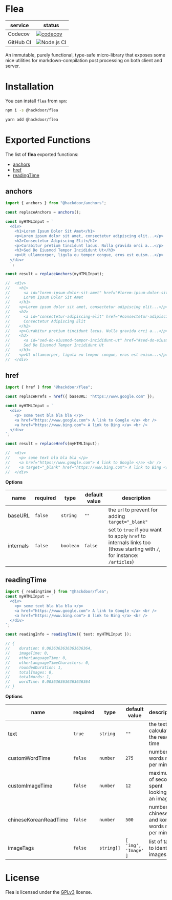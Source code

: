 # Flea

| service   | status                                                                                                                                      |
| --------- | ------------------------------------------------------------------------------------------------------------------------------------------- |
| Codecov   | [![codecov](https://codecov.io/gh/Hackdoor-io/flea/branch/master/graph/badge.svg?token=4YQWKZPX68)](https://codecov.io/gh/Hackdoor-io/flea) |
| GitHub CI | ![Node.js CI](https://github.com/Hackdoor-io/flea/workflows/Node.js%20CI/badge.svg)                                                         |

An immutable, purely functional, type-safe micro-library that exposes some nice utilities for markdown-compilation post processing on both client and server.

# Installation

You can install `flea` from `npm`:

```bash
npm i -s @hackdoor/flea
```

```bash
yarn add @hackdoor/flea
```

# Exported Functions

The list of **flea** exported functions:

- [anchors](#anchors)
- [href](#href)
- [readingTime](#readingTime)


## anchors

```typescript
import { anchors } from "@hackdoor/anchors";

const replaceAnchors = anchors();

const myHTMLInput = `
  <div>
    <h1>Lorem Ipsum Dolor Sit Amet</h1>
    <p>Lorem ipsum dolor sit amet, consectetur adipiscing elit...</p>
    <h2>Consectetur Adipiscing Elit</h2>
    <p>Curabitur pretium tincidunt lacus. Nulla gravida orci a...</p>
    <h3>Sed Do Eiusmod Tempor Incididunt Ut</h3>
    <p>Ut ullamcorper, ligula eu tempor congue, eros est euism...</p>
  </div>
  `;

const result = replaceAnchors(myHTMLInput);

//  <div>
//    <h1>
//      <a id="lorem-ipsum-dolor-sit-amet" href="#lorem-ipsum-dolor-sit-amet" class="h-anchor">#</a>
//      Lorem Ipsum Dolor Sit Amet
//    </h1>
//    <p>Lorem ipsum dolor sit amet, consectetur adipiscing elit...</p>
//    <h2>
//      <a id="consectetur-adipiscing-elit" href="#consectetur-adipiscing-elit" class="h-anchor">#</a>
//      Consectetur Adipiscing Elit
//    </h2>
//    <p>Curabitur pretium tincidunt lacus. Nulla gravida orci a...</p>
//    <h3>
//      <a id="sed-do-eiusmod-tempor-incididunt-ut" href="#sed-do-eiusmod-tempor-incididunt-ut" class="h-anchor">#</a>
//      Sed Do Eiusmod Tempor Incididunt Ut
//    </h3>
//    <p>Ut ullamcorper, ligula eu tempor congue, eros est euism...</p>
//  </div>
```

## href

```typescript
import { href } from "@hackdoor/flea";

const replaceHrefs = href({ baseURL: "https://www.google.com" });

const myHTMLInput = `
  <div>
    <p> some text bla bla bla </p>
    <a href="https://www.google.com"> A link to Google </a> <br />
    <a href="https://www.bing.com"> A link to Bing </a> <br />
  </div>
`;

const result = replaceHrefs(myHTMLInput);

//  <div>
//    <p> some text bla bla bla </p>
//    <a href="https://www.google.com"> A link to Google </a> <br />
//    <a target="_blank" href="https://www.bing.com"> A link to Bing </a> <br />
//  </div>
```

**Options**

| name      | required | type      | default value | description                                                                                                           |
| --------- | -------- | --------- | ------------- | --------------------------------------------------------------------------------------------------------------------- |
| baseURL   | `false`  | `string`  | `""`          | the url to prevent for adding `target="_blank"`                                                                       |
| internals | `false`  | `boolean` | `false`       | set to `true` if you want to apply `href` to internals links too (those starting with `/`, for instance: `/articles`) |


## readingTime

```typescript
import { readingTime } from "@hackdoor/flea";
const myHTMLInput = `
  <div>
    <p> some text bla bla bla </p>
    <a href="https://www.google.com"> A link to Google </a> <br />
    <a href="https://www.bing.com"> A link to Bing </a> <br />
  </div>
`;

const readingInfo = readingTime({ text: myHTMLInput });

// {
//    duration: 0.0036363636363636364,
//    imageTime: 0,
//    otherLanguageTime: 0,
//    otherLanguageTimeCharacters: 0,
//    roundedDuration: 1,
//    totalImages: 0,
//    totalWords: 1,
//    wordTime: 0.0036363636363636364
// }
```

**Options**

| name                  | required | type       | default value        | description                                        |
| --------------------- | -------- | ---------- | -------------------- | -------------------------------------------------- |
| text                  | `true`   | `string`   | `""`                 | the text for calculate the reading time            |
| customWordTime        | `false`  | `number`   | `275`                | number of words read per minute                    |
| customImageTime       | `false`  | `number`   | `12`                 | maximum of seconds spent looking at an image       |
| chineseKoreanReadTime | `false`  | `number`   | `500`                | number of chinese and korean words read per minute |
| imageTags             | `false`  | `string[]` | `[ 'img', 'Image' ]` | list of tags to identify images                    |

# License
Flea is licensed under the [GPLv3](/LICENSE.md) license.
